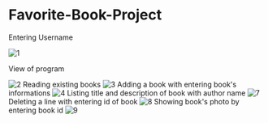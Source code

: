 # Favorite-Book-Project

Entering Username

![1](https://user-images.githubusercontent.com/92596687/149661336-3043b0c1-0b93-439e-a14f-d5a617dce01c.PNG)

View of program

![2](https://user-images.githubusercontent.com/92596687/149661342-d6e03354-d2f1-4c57-a9d1-1517e927377f.PNG)
Reading existing books
![3](https://user-images.githubusercontent.com/92596687/149661384-dbedf3a9-6752-41d5-a580-ea5d69e6c92f.PNG)
Adding a book with entering book's informations
![4](https://user-images.githubusercontent.com/92596687/149661401-50c5cbce-2a69-4b1e-a347-6771cb1f72d4.PNG)
Listing title and description of book with author name
![7](https://user-images.githubusercontent.com/92596687/149661418-b7549098-0a4e-4ee0-b5a2-c9c752f414c4.PNG)
Deleting a line with entering id of book
![8](https://user-images.githubusercontent.com/92596687/149661437-7c653590-6918-41d1-8407-7568e818ef28.PNG)
Showing book's photo by entering book id
![9](https://user-images.githubusercontent.com/92596687/149661466-29098051-b8cc-42ae-a17d-bc360f146767.PNG)
